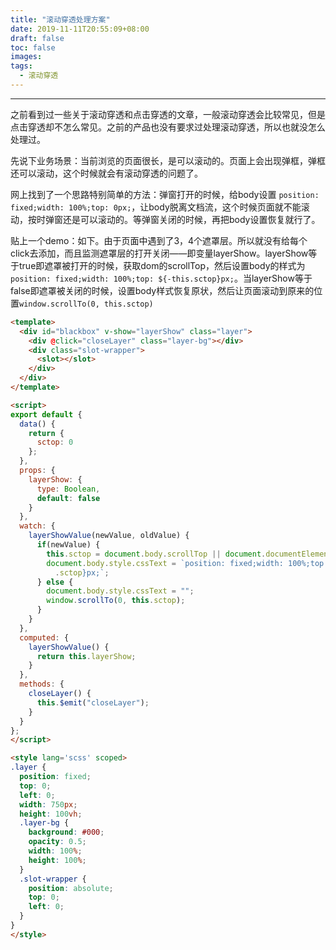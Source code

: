 ```yaml
---
title: "滚动穿透处理方案"
date: 2019-11-11T20:55:09+08:00
draft: false
toc: false
images:
tags: 
  - 滚动穿透
---
```

---- 

之前看到过一些关于滚动穿透和点击穿透的文章，一般滚动穿透会比较常见，但是点击穿透却不怎么常见。之前的产品也没有要求过处理滚动穿透，所以也就没怎么处理过。

先说下业务场景：当前浏览的页面很长，是可以滚动的。页面上会出现弹框，弹框还可以滚动，这个时候就会有滚动穿透的问题了。

网上找到了一个思路特别简单的方法：弹窗打开的时候，给body设置 `position: fixed;width: 100%;top: 0px;`，让body脱离文档流，这个时候页面就不能滚动，按时弹窗还是可以滚动的。等弹窗关闭的时候，再把body设置恢复就行了。

贴上一个demo：如下。由于页面中遇到了3，4个遮罩层。所以就没有给每个click去添加，而且监测遮罩层的打开关闭——即变量layerShow。layerShow等于true即遮罩被打开的时候，获取dom的scrollTop，然后设置body的样式为`position: fixed;width: 100%;top: ${-this.sctop}px;`。当layerShow等于false即遮罩被关闭的时候，设置body样式恢复原状，然后让页面滚动到原来的位置`window.scrollTo(0, this.sctop)`

``` html
<template>
  <div id="blackbox" v-show="layerShow" class="layer">
    <div @click="closeLayer" class="layer-bg"></div>
    <div class="slot-wrapper">
      <slot></slot>
    </div>
  </div>
</template>

<script>
export default {
  data() {
    return {
      sctop: 0
    };
  },
  props: {
    layerShow: {
      type: Boolean,
      default: false
    }
  },
  watch: {
    layerShowValue(newValue, oldValue) {
      if(newValue) {
        this.sctop = document.body.scrollTop || document.documentElement.scrollTop
        document.body.style.cssText = `position: fixed;width: 100%;top: ${-this
          .sctop}px;`;
      } else {
        document.body.style.cssText = "";
        window.scrollTo(0, this.sctop);
      }
    }
  },
  computed: {
    layerShowValue() {
      return this.layerShow;
    }
  },
  methods: {
    closeLayer() {
      this.$emit("closeLayer");
    }
  }
};
</script>

<style lang='scss' scoped>
.layer {
  position: fixed;
  top: 0;
  left: 0;
  width: 750px;
  height: 100vh;
  .layer-bg {
    background: #000;
    opacity: 0.5;
    width: 100%;
    height: 100%;
  }
  .slot-wrapper {
    position: absolute;
    top: 0;
    left: 0;
  }
}
</style>
```

